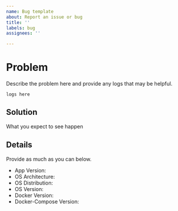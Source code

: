 ```yaml
---
name: Bug template
about: Report an issue or bug
title: ''
labels: bug
assignees: ''

---
```


# Problem

Describe the problem here and provide any logs that may be helpful.

```
logs here
```

## Solution

What you expect to see happen

## Details

Provide as much as you can below.

- App Version:
- OS Architecture:
- OS Distribution:
- OS Version:
- Docker Version:
- Docker-Compose Version: